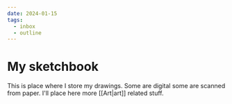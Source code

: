 ```yaml
---
date: 2024-01-15
tags:
  - inbox
  - outline
---
```


# My sketchbook

This is place where I store my drawings. Some are digital some are scanned from
paper. I'll place here more [[Art|art]] related stuff.

